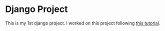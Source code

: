 # Django Project
This is my 1st django project.
I worked on this project following [this tutorial](https://www.youtube.com/watch?v=PtQiiknWUcI).


